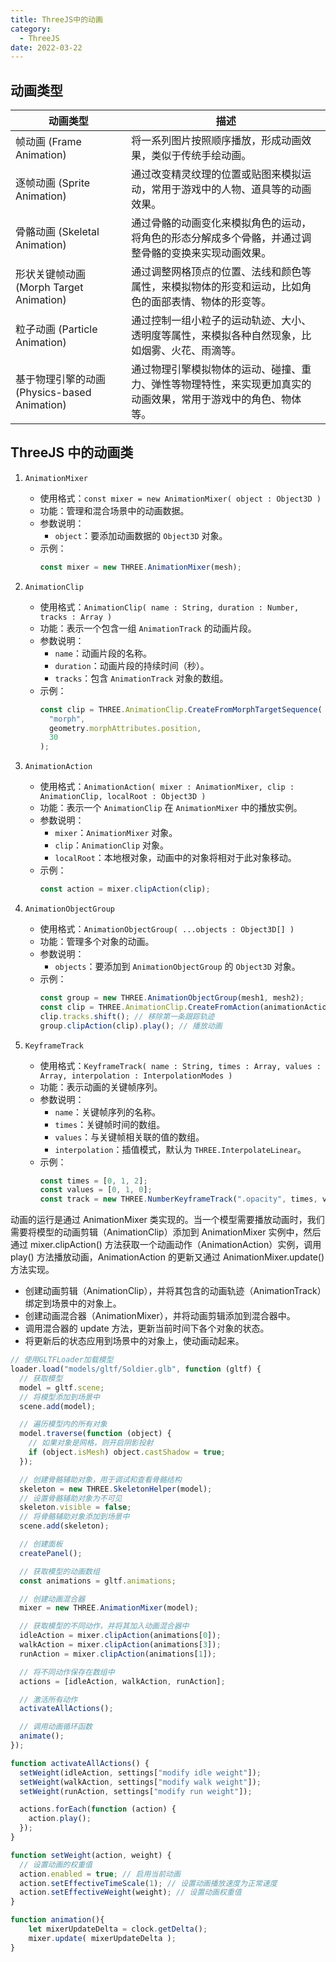 ```yaml
---
title: ThreeJS中的动画
category:
  - ThreeJS
date: 2022-03-22
---
```


## 动画类型

| 动画类型                                     | 描述                                                                                                           |
| -------------------------------------------- | -------------------------------------------------------------------------------------------------------------- |
| 帧动画 (Frame Animation)                     | 将一系列图片按照顺序播放，形成动画效果，类似于传统手绘动画。                                                   |
| 逐帧动画 (Sprite Animation)                  | 通过改变精灵纹理的位置或贴图来模拟运动，常用于游戏中的人物、道具等的动画效果。                                 |
| 骨骼动画 (Skeletal Animation)                | 通过骨骼的动画变化来模拟角色的运动，将角色的形态分解成多个骨骼，并通过调整骨骼的变换来实现动画效果。           |
| 形状关键帧动画 (Morph Target Animation)      | 通过调整网格顶点的位置、法线和颜色等属性，来模拟物体的形变和运动，比如角色的面部表情、物体的形变等。           |
| 粒子动画 (Particle Animation)                | 通过控制一组小粒子的运动轨迹、大小、透明度等属性，来模拟各种自然现象，比如烟雾、火花、雨滴等。                 |
| 基于物理引擎的动画 (Physics-based Animation) | 通过物理引擎模拟物体的运动、碰撞、重力、弹性等物理特性，来实现更加真实的动画效果，常用于游戏中的角色、物体等。 |

## ThreeJS 中的动画类

1. `AnimationMixer`

   - 使用格式：`const mixer = new AnimationMixer( object : Object3D )`
   - 功能：管理和混合场景中的动画数据。
   - 参数说明：
     - `object`：要添加动画数据的 `Object3D` 对象。
   - 示例：
     ```js
     const mixer = new THREE.AnimationMixer(mesh);
     ```

2. `AnimationClip`

   - 使用格式：`AnimationClip( name : String, duration : Number, tracks : Array )`
   - 功能：表示一个包含一组 `AnimationTrack` 的动画片段。
   - 参数说明：
     - `name`：动画片段的名称。
     - `duration`：动画片段的持续时间（秒）。
     - `tracks`：包含 `AnimationTrack` 对象的数组。
   - 示例：
     ```js
     const clip = THREE.AnimationClip.CreateFromMorphTargetSequence(
       "morph",
       geometry.morphAttributes.position,
       30
     );
     ```

3. `AnimationAction`

   - 使用格式：`AnimationAction( mixer : AnimationMixer, clip : AnimationClip, localRoot : Object3D )`
   - 功能：表示一个 `AnimationClip` 在 `AnimationMixer` 中的播放实例。
   - 参数说明：
     - `mixer`：`AnimationMixer` 对象。
     - `clip`：`AnimationClip` 对象。
     - `localRoot`：本地根对象，动画中的对象将相对于此对象移动。
   - 示例：
     ```js
     const action = mixer.clipAction(clip);
     ```

4. `AnimationObjectGroup`

   - 使用格式：`AnimationObjectGroup( ...objects : Object3D[] )`
   - 功能：管理多个对象的动画。
   - 参数说明：
     - `objects`：要添加到 `AnimationObjectGroup` 的 `Object3D` 对象。
   - 示例：
     ```js
     const group = new THREE.AnimationObjectGroup(mesh1, mesh2);
     const clip = THREE.AnimationClip.CreateFromAction(animationAction);
     clip.tracks.shift(); // 移除第一条跟踪轨迹
     group.clipAction(clip).play(); // 播放动画
     ```

5. `KeyframeTrack`
   - 使用格式：`KeyframeTrack( name : String, times : Array, values : Array, interpolation : InterpolationModes )`
   - 功能：表示动画的关键帧序列。
   - 参数说明：
     - `name`：关键帧序列的名称。
     - `times`：关键帧时间的数组。
     - `values`：与关键帧相关联的值的数组。
     - `interpolation`：插值模式，默认为 `THREE.InterpolateLinear`。
   - 示例：
     ```js
     const times = [0, 1, 2];
     const values = [0, 1, 0];
     const track = new THREE.NumberKeyframeTrack(".opacity", times, values);
     ```

动画的运行是通过 AnimationMixer 类实现的。当一个模型需要播放动画时，我们需要将模型的动画剪辑（AnimationClip）添加到 AnimationMixer 实例中，然后通过 mixer.clipAction() 方法获取一个动画动作（AnimationAction）实例，调用 play() 方法播放动画，AnimationAction 的更新又通过 AnimationMixer.update() 方法实现。

- 创建动画剪辑（AnimationClip），并将其包含的动画轨迹（AnimationTrack）绑定到场景中的对象上。
- 创建动画混合器（AnimationMixer），并将动画剪辑添加到混合器中。
- 调用混合器的 update 方法，更新当前时间下各个对象的状态。
- 将更新后的状态应用到场景中的对象上，使动画动起来。

```js
// 使用GLTFLoader加载模型
loader.load("models/gltf/Soldier.glb", function (gltf) {
  // 获取模型
  model = gltf.scene;
  // 将模型添加到场景中
  scene.add(model);

  // 遍历模型内的所有对象
  model.traverse(function (object) {
    // 如果对象是网格，则开启阴影投射
    if (object.isMesh) object.castShadow = true;
  });

  // 创建骨骼辅助对象，用于调试和查看骨骼结构
  skeleton = new THREE.SkeletonHelper(model);
  // 设置骨骼辅助对象为不可见
  skeleton.visible = false;
  // 将骨骼辅助对象添加到场景中
  scene.add(skeleton);

  // 创建面板
  createPanel();

  // 获取模型的动画数组
  const animations = gltf.animations;

  // 创建动画混合器
  mixer = new THREE.AnimationMixer(model);

  // 获取模型的不同动作，并将其加入动画混合器中
  idleAction = mixer.clipAction(animations[0]);
  walkAction = mixer.clipAction(animations[3]);
  runAction = mixer.clipAction(animations[1]);

  // 将不同动作保存在数组中
  actions = [idleAction, walkAction, runAction];

  // 激活所有动作
  activateAllActions();

  // 调用动画循环函数
  animate();
});

function activateAllActions() {
  setWeight(idleAction, settings["modify idle weight"]);
  setWeight(walkAction, settings["modify walk weight"]);
  setWeight(runAction, settings["modify run weight"]);

  actions.forEach(function (action) {
    action.play();
  });
}

function setWeight(action, weight) {
  // 设置动画的权重值
  action.enabled = true; // 启用当前动画
  action.setEffectiveTimeScale(1); // 设置动画播放速度为正常速度
  action.setEffectiveWeight(weight); // 设置动画权重值
}

function animation(){
	let mixerUpdateDelta = clock.getDelta();
	mixer.update( mixerUpdateDelta );
}
```

<div ref="blendingRef" class="ref"></div>

<script setup>
import {ref,onMounted} from 'vue'
import * as THREE from 'three'
import { GLTFLoader } from 'three/addons/loaders/GLTFLoader.js';
import { GUI } from 'three/addons/libs/lil-gui.module.min.js';

let dat;


const blendingRef = ref()
const initBlending = () => {

			let scene, renderer, camera, stats;
			let model, skeleton, mixer, clock;

			const crossFadeControls = [];

			let idleAction, walkAction, runAction;
			let idleWeight, walkWeight, runWeight;
			let actions, settings;

			let singleStepMode = false;
			let sizeOfNextStep = 0;

			init();

			function init() {

				// const container = document.getElementById( 'container' );

				camera = new THREE.PerspectiveCamera( 45, 2, 1, 1000 );
				camera.position.set( 1, 2, - 3 );
				camera.lookAt( 0, 1, 0 );

				clock = new THREE.Clock();

				scene = new THREE.Scene();
				scene.background = new THREE.Color( 0xa0a0a0 );
				scene.fog = new THREE.Fog( 0xa0a0a0, 10, 50 );

				const hemiLight = new THREE.HemisphereLight( 0xffffff, 0x444444 );
				hemiLight.position.set( 0, 20, 0 );
				scene.add( hemiLight );

				const dirLight = new THREE.DirectionalLight( 0xffffff );
				dirLight.position.set( - 3, 10, - 10 );
				dirLight.castShadow = true;
				dirLight.shadow.camera.top = 2;
				dirLight.shadow.camera.bottom = - 2;
				dirLight.shadow.camera.left = - 2;
				dirLight.shadow.camera.right = 2;
				dirLight.shadow.camera.near = 0.1;
				dirLight.shadow.camera.far = 40;
				scene.add( dirLight );

				// ground

				const mesh = new THREE.Mesh( new THREE.PlaneGeometry( 100, 100 ), new THREE.MeshPhongMaterial( { color: 0x999999, depthWrite: false } ) );
				mesh.rotation.x = - Math.PI / 2;
				mesh.receiveShadow = true;
				scene.add( mesh );

				const loader = new GLTFLoader();
				loader.load( '/threejs/models/gltf/Soldier.glb', function ( gltf ) {

					model = gltf.scene;
					scene.add( model );

					model.traverse( function ( object ) {

						if ( object.isMesh ) object.castShadow = true;

					} );

					//

					skeleton = new THREE.SkeletonHelper( model );
					skeleton.visible = false;
					scene.add( skeleton );

					//

					createPanel();


					//

					const animations = gltf.animations;

					mixer = new THREE.AnimationMixer( model );

					idleAction = mixer.clipAction( animations[ 0 ] );
					walkAction = mixer.clipAction( animations[ 3 ] );
					runAction = mixer.clipAction( animations[ 1 ] );

					actions = [ idleAction, walkAction, runAction ];

					activateAllActions();

					animate();

				} );

				renderer = new THREE.WebGLRenderer( { antialias: true } );
				renderer.setPixelRatio( window.devicePixelRatio );
				renderer.setSize( blendingRef.value.offsetWidth ,blendingRef.value.offsetWidth/2  );
				renderer.outputEncoding = THREE.sRGBEncoding;
				renderer.shadowMap.enabled = true;
				blendingRef.value.appendChild( renderer.domElement );

				// stats = new Stats();
				// container.appendChild( stats.dom );

				window.addEventListener( 'resize', onWindowResize );

			}

			function createPanel() {

				const panel = new GUI( { width: 310 } );
                blendingRef.value.appendChild(panel.domElement)
                panel.domElement.style.position = 'absolute'
                panel.domElement.style.right = 0;
                panel.domElement.style.top = 0;
                panel.domElement.style.bottom = 0;
				const folder1 = panel.addFolder( 'Visibility' );
				const folder2 = panel.addFolder( 'Activation/Deactivation' );
				const folder3 = panel.addFolder( 'Pausing/Stepping' );
				const folder4 = panel.addFolder( 'Crossfading' );
				const folder5 = panel.addFolder( 'Blend Weights' );
				const folder6 = panel.addFolder( 'General Speed' );

				settings = {
					'show model': true,
					'show skeleton': false,
					'deactivate all': deactivateAllActions,
					'activate all': activateAllActions,
					'pause/continue': pauseContinue,
					'make single step': toSingleStepMode,
					'modify step size': 0.05,
					'from walk to idle': function () {

						prepareCrossFade( walkAction, idleAction, 1.0 );

					},
					'from idle to walk': function () {

						prepareCrossFade( idleAction, walkAction, 0.5 );

					},
					'from walk to run': function () {

						prepareCrossFade( walkAction, runAction, 2.5 );

					},
					'from run to walk': function () {

						prepareCrossFade( runAction, walkAction, 5.0 );

					},
					'use default duration': true,
					'set custom duration': 3.5,
					'modify idle weight': 0.0,
					'modify walk weight': 1.0,
					'modify run weight': 0.0,
					'modify time scale': 1.0
				};

				folder1.add( settings, 'show model' ).onChange( showModel );
				folder1.add( settings, 'show skeleton' ).onChange( showSkeleton );
				folder2.add( settings, 'deactivate all' );
				folder2.add( settings, 'activate all' );
				folder3.add( settings, 'pause/continue' );
				folder3.add( settings, 'make single step' );
				folder3.add( settings, 'modify step size', 0.01, 0.1, 0.001 );
				crossFadeControls.push( folder4.add( settings, 'from walk to idle' ) );
				crossFadeControls.push( folder4.add( settings, 'from idle to walk' ) );
				crossFadeControls.push( folder4.add( settings, 'from walk to run' ) );
				crossFadeControls.push( folder4.add( settings, 'from run to walk' ) );
				folder4.add( settings, 'use default duration' );
				folder4.add( settings, 'set custom duration', 0, 10, 0.01 );
				folder5.add( settings, 'modify idle weight', 0.0, 1.0, 0.01 ).listen().onChange( function ( weight ) {

					setWeight( idleAction, weight );

				} );
				folder5.add( settings, 'modify walk weight', 0.0, 1.0, 0.01 ).listen().onChange( function ( weight ) {

					setWeight( walkAction, weight );

				} );
				folder5.add( settings, 'modify run weight', 0.0, 1.0, 0.01 ).listen().onChange( function ( weight ) {

					setWeight( runAction, weight );

				} );
				folder6.add( settings, 'modify time scale', 0.0, 1.5, 0.01 ).onChange( modifyTimeScale );

				folder1.open();
				folder2.open();
				folder3.open();
				folder4.open();
				folder5.open();
				folder6.open();

			}


			function showModel( visibility ) {

				model.visible = visibility;

			}


			function showSkeleton( visibility ) {

				skeleton.visible = visibility;

			}


			function modifyTimeScale( speed ) {

				mixer.timeScale = speed;

			}


			function deactivateAllActions() {

				actions.forEach( function ( action ) {

					action.stop();

				} );

			}

			function activateAllActions() {

				setWeight( idleAction, settings[ 'modify idle weight' ] );
				setWeight( walkAction, settings[ 'modify walk weight' ] );
				setWeight( runAction, settings[ 'modify run weight' ] );

				actions.forEach( function ( action ) {

					action.play();

				} );

			}

			function pauseContinue() {

				if ( singleStepMode ) {

					singleStepMode = false;
					unPauseAllActions();

				} else {

					if ( idleAction.paused ) {

						unPauseAllActions();

					} else {

						pauseAllActions();

					}

				}

			}

			function pauseAllActions() {

				actions.forEach( function ( action ) {

					action.paused = true;

				} );

			}

			function unPauseAllActions() {

				actions.forEach( function ( action ) {

					action.paused = false;

				} );

			}

			function toSingleStepMode() {

				unPauseAllActions();

				singleStepMode = true;
				sizeOfNextStep = settings[ 'modify step size' ];

			}

			function prepareCrossFade( startAction, endAction, defaultDuration ) {

				// Switch default / custom crossfade duration (according to the user's choice)

				const duration = setCrossFadeDuration( defaultDuration );

				// Make sure that we don't go on in singleStepMode, and that all actions are unpaused

				singleStepMode = false;
				unPauseAllActions();

				// If the current action is 'idle' (duration 4 sec), execute the crossfade immediately;
				// else wait until the current action has finished its current loop

				if ( startAction === idleAction ) {

					executeCrossFade( startAction, endAction, duration );

				} else {

					synchronizeCrossFade( startAction, endAction, duration );

				}

			}

			function setCrossFadeDuration( defaultDuration ) {

				// Switch default crossfade duration <-> custom crossfade duration

				if ( settings[ 'use default duration' ] ) {

					return defaultDuration;

				} else {

					return settings[ 'set custom duration' ];

				}

			}

			function synchronizeCrossFade( startAction, endAction, duration ) {

				mixer.addEventListener( 'loop', onLoopFinished );

				function onLoopFinished( event ) {

					if ( event.action === startAction ) {

						mixer.removeEventListener( 'loop', onLoopFinished );

						executeCrossFade( startAction, endAction, duration );

					}

				}

			}

			function executeCrossFade( startAction, endAction, duration ) {

				// Not only the start action, but also the end action must get a weight of 1 before fading
				// (concerning the start action this is already guaranteed in this place)

				setWeight( endAction, 1 );
				endAction.time = 0;

				// Crossfade with warping - you can also try without warping by setting the third parameter to false

				startAction.crossFadeTo( endAction, duration, true );

			}

			// This function is needed, since animationAction.crossFadeTo() disables its start action and sets
			// the start action's timeScale to ((start animation's duration) / (end animation's duration))

			function setWeight( action, weight ) {

				action.enabled = true;
				action.setEffectiveTimeScale( 1 );
				action.setEffectiveWeight( weight );

			}

			// Called by the render loop

			function updateWeightSliders() {

				settings[ 'modify idle weight' ] = idleWeight;
				settings[ 'modify walk weight' ] = walkWeight;
				settings[ 'modify run weight' ] = runWeight;

			}

			// Called by the render loop

			function updateCrossFadeControls() {

				if ( idleWeight === 1 && walkWeight === 0 && runWeight === 0 ) {

					crossFadeControls[ 0 ].disable();
					crossFadeControls[ 1 ].enable();
					crossFadeControls[ 2 ].disable();
					crossFadeControls[ 3 ].disable();

				}

				if ( idleWeight === 0 && walkWeight === 1 && runWeight === 0 ) {

					crossFadeControls[ 0 ].enable();
					crossFadeControls[ 1 ].disable();
					crossFadeControls[ 2 ].enable();
					crossFadeControls[ 3 ].disable();

				}

				if ( idleWeight === 0 && walkWeight === 0 && runWeight === 1 ) {

					crossFadeControls[ 0 ].disable();
					crossFadeControls[ 1 ].disable();
					crossFadeControls[ 2 ].disable();
					crossFadeControls[ 3 ].enable();

				}

			}

			function onWindowResize() {

				camera.aspect = window.innerWidth / window.innerHeight;
				camera.updateProjectionMatrix();

				renderer.setSize( window.innerWidth, window.innerHeight );

			}

			function animate() {

				// Render loop

				requestAnimationFrame( animate );

				idleWeight = idleAction.getEffectiveWeight();
				walkWeight = walkAction.getEffectiveWeight();
				runWeight = runAction.getEffectiveWeight();

				// Update the panel values if weights are modified from "outside" (by crossfadings)

				updateWeightSliders();

				// Enable/disable crossfade controls according to current weight values

				updateCrossFadeControls();

				// Get the time elapsed since the last frame, used for mixer update (if not in single step mode)

				let mixerUpdateDelta = clock.getDelta();

				// If in single step mode, make one step and then do nothing (until the user clicks again)

				if ( singleStepMode ) {

					mixerUpdateDelta = sizeOfNextStep;
					sizeOfNextStep = 0;

				}

				// Update the animation mixer, the stats panel, and render this frame

				mixer.update( mixerUpdateDelta );

				// stats.update();

				renderer.render( scene, camera );

			}
}


onMounted(async ()=> {
    dat = await import('dat.gui')
    initBlending()
})

</script>
